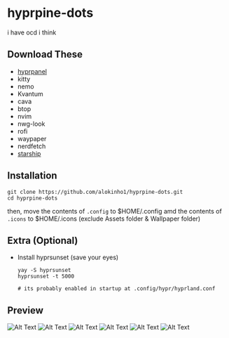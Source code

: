 # hyprpine-dots
i have ocd i think

## Download These

- [hyprpanel](https://hyprpanel.com/)
- kitty
- nemo
- Kvantum
- cava
- btop
- nvim
- nwg-look
- rofi
- waypaper
- nerdfetch
- [starship](https://starship.rs/)

## Installation

```
git clone https://github.com/alokinho1/hyprpine-dots.git
cd hyprpine-dots
```
then, move the contents of `.config` to $HOME/.config
amd the contents of `.icons` to $HOME/.icons
(exclude Assets folder & Wallpaper folder)

## Extra (Optional)

- Install hyprsunset (save your eyes)
   ```
   yay -S hyprsunset
   hyprsunset -t 5000

   # its probably enabled in startup at .config/hypr/hyprland.conf

## Preview 
![Alt Text](https://github.com/alokinho1/hyprpine-dots/blob/main/Assets/Screenshot-2025-03-12_19%3A14%3A27.png)
![Alt Text](Assets/Screenshot-2025-03-12_19:14:39.png)
![Alt Text](Assets/Screenshot-2025-03-12_19:19:38.png)
![Alt Text](Assets/Screenshot-2025-03-12_19:19:55.png)
![Alt Text](Assets/Screenshot-2025-03-12_19:21:01.png)
![Alt Text](Assets/Screenshot-2025-03-12_19:21:29.png)



